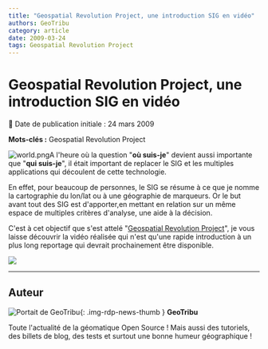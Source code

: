 ```yaml
---
title: "Geospatial Revolution Project, une introduction SIG en vidéo"
authors: GeoTribu
category: article
date: 2009-03-24
tags: Geospatial Revolution Project
---
```


# Geospatial Revolution Project, une introduction SIG en vidéo


:calendar: Date de publication initiale : 24 mars 2009

**Mots-clés :** Geospatial Revolution Project


![world.png](/sites/default/files/Tuto/img/Blog/world.png)A l'heure où la question "**où suis-je**" devient aussi importante que "**qui suis-je**", il était important de replacer le SIG et les multiples applications qui découlent de cette technologie.

En effet, pour beaucoup de personnes, le SIG se résume à ce que je nomme la cartographie du lon/lat ou à une géographie de marqueurs. Or le but avant tout des SIG est d'apporter,en mettant en relation sur un même espace de multiples critères d'analyse, une aide à la décision.

C'est à cet objectif que s'est attelé "[Geospatial Revolution Project](http://geospatialrevolution.psu.edu/index.html)", je vous laisse découvrir la vidéo réalisée qui n'est qu'une rapide introduction à un plus long reportage qui devrait prochainement être disponible.

![](http://geospatialrevolution.psu.edu/assets/images/asprs.png)



----

## Auteur

![Portait de GeoTribu](https://cdn.geotribu.fr/images/internal/charte/geotribu\_logo\_64x64.png){: .img-rdp-news-thumb }
**GeoTribu**

Toute l'actualité de la géomatique Open Source ! Mais aussi des tutoriels, des billets de blog, des tests et surtout une bonne humeur géographique !
